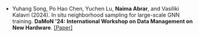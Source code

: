 - Yuhang Song, Po Hao Chen, Yuchen Lu, <strong>Naima Abrar</strong>, and Vasiliki Kalavri (2024). In situ neighborhood sampling for large-scale GNN training. <strong>DaMoN '24: International Workshop on Data Management on New Hardware</strong>. [[Paper]](https://dl.acm.org/doi/pdf/10.1145/3662010.3663443)
